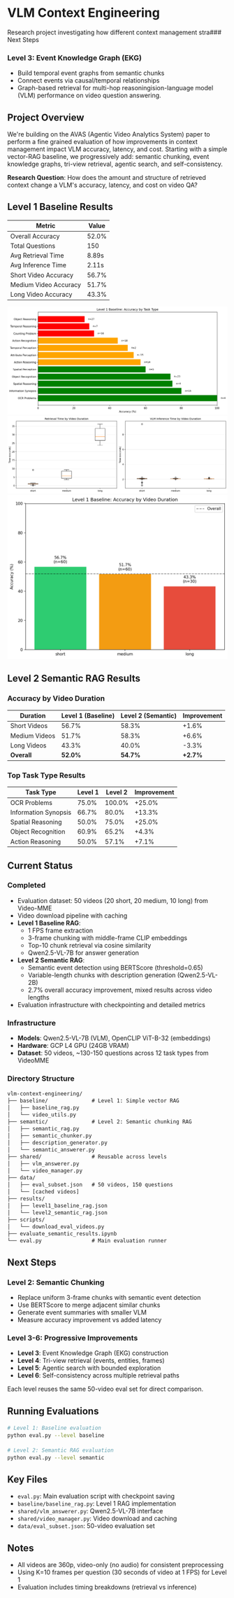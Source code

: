 # VLM Context Engineering

Research project investigating how different context management stra### Next Steps

### Level 3: Event Knowledge Graph (EKG)
- Build temporal event graphs from semantic chunks
- Connect events via causal/temporal relationships
- Graph-based retrieval for multi-hop reasoningision-language model (VLM) performance on video question answering.

## Project Overview

We're building on the AVAS (Agentic Video Analytics System) paper to perform a fine grained evaluation of how improvements in context management impact VLM accuracy, latency, and cost. Starting with a simple vector-RAG baseline, we progressively add: semantic chunking, event knowledge graphs, tri-view retrieval, agentic search, and self-consistency.

**Research Question**: How does the amount and structure of retrieved context change a VLM's accuracy, latency, and cost on video QA?

## Level 1 Baseline Results

| Metric | Value |
|--------|-------|
| Overall Accuracy | 52.0% |
| Total Questions | 150 |
| Avg Retrieval Time | 8.89s |
| Avg Inference Time | 2.11s |
| Short Video Accuracy | 56.7% |
| Medium Video Accuracy | 51.7% |
| Long Video Accuracy | 43.3% |

![Task Accuracy](results/level1_task_accuracy.png)
![Retrieval Inference](results/level1_timing.png)
![Duration Accuracy](results/level1_duration_accuracy.png)

## Level 2 Semantic RAG Results

### Accuracy by Video Duration
| Duration | Level 1 (Baseline) | Level 2 (Semantic) | Improvement |
|----------|-------|-------|----------|
| Short Videos | 56.7% | 58.3% | +1.6% |
| Medium Videos | 51.7% | 58.3% | +6.6% |
| Long Videos | 43.3% | 40.0% | -3.3% |
| **Overall** | **52.0%** | **54.7%** | **+2.7%** |

### Top Task Type Results
| Task Type | Level 1 | Level 2 | Improvement |
|-----------|---------|---------|-------------|
| OCR Problems | 75.0% | 100.0% | +25.0% |
| Information Synopsis | 66.7% | 80.0% | +13.3% |
| Spatial Reasoning | 50.0% | 75.0% | +25.0% |
| Object Recognition | 60.9% | 65.2% | +4.3% |
| Action Reasoning | 50.0% | 57.1% | +7.1% |

## Current Status

### Completed
- Evaluation dataset: 50 videos (20 short, 20 medium, 10 long) from Video-MME
- Video download pipeline with caching
- **Level 1 Baseline RAG**: 
  - 1 FPS frame extraction
  - 3-frame chunking with middle-frame CLIP embeddings
  - Top-10 chunk retrieval via cosine similarity
  - Qwen2.5-VL-7B for answer generation
- **Level 2 Semantic RAG**: 
  - Semantic event detection using BERTScore (threshold=0.65)
  - Variable-length chunks with description generation (Qwen2.5-VL-2B)
  - 2.7% overall accuracy improvement, mixed results across video lengths
- Evaluation infrastructure with checkpointing and detailed metrics

### Infrastructure
- **Models**: Qwen2.5-VL-7B (VLM), OpenCLIP ViT-B-32 (embeddings)
- **Hardware**: GCP L4 GPU (24GB VRAM)
- **Dataset**: 50 videos, ~130-150 questions across 12 task types from VideoMME

### Directory Structure
```
vlm-context-engineering/
├── baseline/              # Level 1: Simple vector RAG
│   ├── baseline_rag.py
│   └── video_utils.py
├── semantic/              # Level 2: Semantic chunking RAG
│   ├── semantic_rag.py
│   ├── semantic_chunker.py
│   ├── description_generator.py
│   └── semantic_answerer.py
├── shared/                # Reusable across levels
│   ├── vlm_answerer.py
│   └── video_manager.py
├── data/
│   ├── eval_subset.json   # 50 videos, 150 questions
│   └── [cached videos]
├── results/
│   ├── level1_baseline_rag.json
│   └── level2_semantic_rag.json
├── scripts/
│   └── download_eval_videos.py
├── evaluate_semantic_results.ipynb
└── eval.py                # Main evaluation runner
```

## Next Steps

### Level 2: Semantic Chunking
- Replace uniform 3-frame chunks with semantic event detection
- Use BERTScore to merge adjacent similar chunks
- Generate event summaries with smaller VLM
- Measure accuracy improvement vs added latency

### Level 3-6: Progressive Improvements
- **Level 3**: Event Knowledge Graph (EKG) construction
- **Level 4**: Tri-view retrieval (events, entities, frames)
- **Level 5**: Agentic search with bounded exploration
- **Level 6**: Self-consistency across multiple retrieval paths

Each level reuses the same 50-video eval set for direct comparison.

## Running Evaluations
```bash
# Level 1: Baseline evaluation
python eval.py --level baseline

# Level 2: Semantic RAG evaluation  
python eval.py --level semantic
```

## Key Files

- `eval.py`: Main evaluation script with checkpoint saving
- `baseline/baseline_rag.py`: Level 1 RAG implementation
- `shared/vlm_answerer.py`: Qwen2.5-VL-7B interface
- `shared/video_manager.py`: Video download and caching
- `data/eval_subset.json`: 50-video evaluation set

## Notes

- All videos are 360p, video-only (no audio) for consistent preprocessing
- Using K=10 frames per question (30 seconds of video at 1 FPS) for Level 1
- Evaluation includes timing breakdowns (retrieval vs inference)